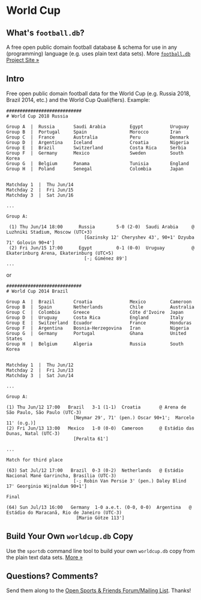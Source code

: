 # World Cup

## What's `football.db`?

A free open public domain football database & schema
for use in any (programming) language (e.g. uses plain text data sets).
More [`football.db` Project Site »](http://openfootball.github.io)

## Intro

Free open public domain football data for the World Cup (e.g. Russia 2018, Brazil 2014, etc.)
and the World Cup Quali(fiers). Example:

```
############################
# World Cup 2018 Russia

Group A  |  Russia       Saudi Arabia         Egypt          Uruguay
Group B  |  Portugal     Spain                Morocco        Iran
Group C  |  France       Australia            Peru           Denmark
Group D  |  Argentina    Iceland              Croatia        Nigeria
Group E  |  Brazil       Switzerland          Costa Rica     Serbia
Group F  |  Germany      Mexico               Sweden         South Korea
Group G  |  Belgium      Panama               Tunisia        England
Group H  |  Poland       Senegal              Colombia       Japan


Matchday 1  |  Thu Jun/14
Matchday 2  |  Fri Jun/15
Matchday 3  |  Sat Jun/16

...

Group A:

 (1) Thu Jun/14 18:00      Russia        5-0 (2-0)  Saudi Arabia     @ Luzhniki Stadium, Moscow (UTC+3)
                             [Gazinsky 12' Cheryshev 43', 90+1' Dzyuba 71' Golovin 90+4']
 (2) Fri Jun/15 17:00      Egypt         0-1 (0-0)  Uruguay          @ Ekaterinburg Arena, Ekaterinburg (UTC+5)
                             [-; Giménez 89']
...

```

or

```
############################
# World Cup 2014 Brazil

Group A  |  Brazil       Croatia              Mexico         Cameroon
Group B  |  Spain        Netherlands          Chile          Australia
Group C  |  Colombia     Greece               Côte d'Ivoire  Japan
Group D  |  Uruguay      Costa Rica           England        Italy
Group E  |  Switzerland  Ecuador              France         Honduras
Group F  |  Argentina    Bosnia-Herzegovina   Iran           Nigeria
Group G  |  Germany      Portugal             Ghana          United States
Group H  |  Belgium      Algeria              Russia         South Korea


Matchday 1  |  Thu Jun/12
Matchday 2  |  Fri Jun/13
Matchday 3  |  Sat Jun/14

...

Group A:

(1) Thu Jun/12 17:00   Brazil   3-1 (1-1)  Croatia       @ Arena de São Paulo, São Paulo (UTC-3)
                         [Neymar 29', 71' (pen.) Oscar 90+1';  Marcelo 11' (o.g.)]
(2) Fri Jun/13 13:00   Mexico   1-0 (0-0)  Cameroon      @ Estádio das Dunas, Natal (UTC-3)
                         [Peralta 61'] 

...

Match for third place

(63) Sat Jul/12 17:00   Brazil  0-3 (0-2)  Netherlands   @ Estádio Nacional Mané Garrincha, Brasília (UTC-3)
                         [-; Robin Van Persie 3' (pen.) Daley Blind 17' Georginio Wijnaldum 90+1']

Final

(64) Sun Jul/13 16:00   Germany  1-0 a.e.t. (0-0, 0-0)  Argentina   @ Estádio do Maracanã, Rio de Janeiro (UTC-3)
                          [Mario Götze 113']

```

## Build Your Own `worldcup.db` Copy

Use the `sportdb` command line tool to build your own `worldcup.db` copy
from the plain text data sets. [More »](https://github.com/openfootball/datafile)


## Questions? Comments?

Send them along to the
[Open Sports & Friends Forum/Mailing List](http://groups.google.com/group/opensport).
Thanks!
